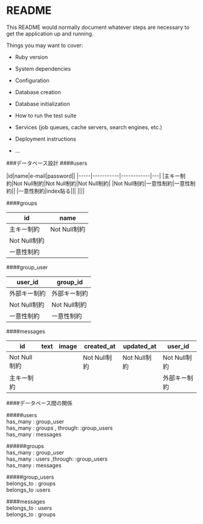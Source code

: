 # README

This README would normally document whatever steps are necessary to get the
application up and running.

Things you may want to cover:

* Ruby version

* System dependencies

* Configuration

* Database creation

* Database initialization

* How to run the test suite

* Services (job queues, cache servers, search engines, etc.)

* Deployment instructions

* ...

###データベース設計
####users  

|id|name|e-mail|password||
|-----|-----------|------------|---|
|主キー制約|Not Null制約|Not Null制約|Not Null制約|
|Not Null制約|一意性制約|一意性制約||
|一意性制約|index貼る|||
||||  

####groups  

|id|name|
|---|---|
|主キー制約|Not Null制約|
|Not Null制約|
|一意性制約|  

####group_user  

|user_id|group_id|
|---|---|
|外部キー制約|外部キー制約
|Not Null制約|Not Null制約|
|一意性制約|一意性制約|

####messages

|id|text|image|created_at|updated_at|user_id|  
|---|---|---|---|---|---|  
|Not Null制約|||Not Null制約|Not Null制約|Not Null制約|
|主キー制約|||||外部キー制約|  



####データベース間の関係  

#####users  
has_many : group_user  
has_many : groups , through: :group_users  
has_many : messages  

######groups  
has_many : group_user  
has_many : users ,through: :group_users  
has_many : messages

#####group_users  
belongs_to : groups  
belongs_to :users  

####messages  
belongs_to : users  
belongs_to : groups  






 




